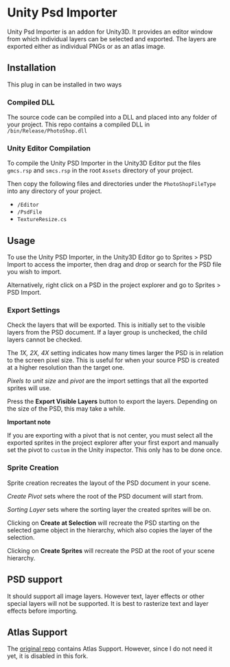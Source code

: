 Unity Psd Importer
==================

Unity Psd Importer is an addon for Unity3D. It provides an editor window from which individual layers can be selected
and exported. The layers are exported either as individual PNGs or as an atlas image.

Installation
------------

This plug in can be installed in two ways

### Compiled DLL ###

The source code can be compiled into a DLL and placed into any folder of your project. This repo contains a compiled DLL in `/bin/Release/PhotoShop.dll`

### Unity Editor Compilation ###

To compile the Unity PSD Importer in the Unity3D Editor put the files `gmcs.rsp` and `smcs.rsp` in the root `Assets` directory of your project.

Then copy the following files and directories under the `PhotoShopFileType` into any directory of your project.

- `/Editor`
- `/PsdFile`
- `TextureResize.cs`

Usage
-----

To use the Unity PSD Importer, in the Unity3D Editor go to Sprites > PSD Import to access the importer, then drag and drop or search for the PSD file you wish to import.  

Alternatively, right click on a PSD in the project explorer and go to Sprites > PSD Import.

### Export Settings ###

Check the layers that will be exported. This is initially set to the visible layers from the PSD document. If a layer group is unchecked, the child layers cannot be checked.

The *1X, 2X, 4X* setting indicates how many times larger the PSD is in relation to the screen pixel size. This is useful for when your source PSD is created at a higher resolution than the target one.

*Pixels to unit size* and *pivot* are the import settings that all the exported sprites will use.

Press the **Export Visible Layers** button to export the layers. Depending on the size of the PSD, this may take a while.

**Important note**

If you are exporting with a pivot that is not center, you must select all the exported sprites in the project explorer after your first export and manually set the pivot to `custom` in the Unity inspector. This only has to be done once.

### Sprite Creation

Sprite creation recreates the layout of the PSD document in your scene.

*Create Pivot* sets where the root of the PSD document will start from.

*Sorting Layer* sets where the sorting layer the created sprites will be on.

Clicking on **Create at Selection** will recreate the PSD starting on the selected game object in the hierarchy, which also copies the layer of the selection.

Clicking on **Create Sprites** will recreate the PSD at the root of your scene hierarchy.

PSD support
-----------

It should support all image layers. However text, layer effects or other special layers will not be supported. It is best to rasterize text and layer effects before importing.

Atlas Support
-------------

The [original repo](https://github.com/Banbury/UnityPsdImporter) contains Atlas Support. However, since I do not need it yet, it is disabled in this fork.
